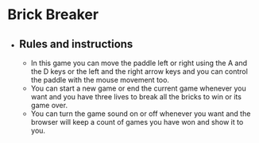 # Brick Breaker

- ## Rules and instructions

  - In this game you can move the paddle left or right using the A and the D keys or the left and the right arrow keys and you can control the paddle with the mouse movement too.
  - You can start a new game or end the current game whenever you want and you have three lives to break all the bricks to win or its game over.
  - You can turn the game sound on or off whenever you want and the browser will keep a count of games you have won and show it to you.
